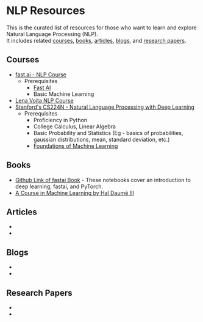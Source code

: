 # NLP Resources

This is the curated list of resources for those who want to learn and explore Natural Language Processing (NLP). <br>
It includes related [courses](#courses), [books](#books), [articles](#articles), [blogs](#blogs), and [research papers](#research-papers).

## Courses
* [fast.ai - NLP Course](https://www.fast.ai/2019/07/08/fastai-nlp/)
  - Prerequisites 
    - [Fast AI](https://github.com/fastai/fastbook)
    - Basic Machine Learning
* [Lena Voita NLP Course](https://lena-voita.github.io/nlp_course.html)
* [Stanford's CS224N - Natural Language Processing with Deep Learning](http://web.stanford.edu/class/cs224n/)
  - Prerequisites
    - Proficiency in Python
    - College Calculus, Linear Algebra
    - Basic Probability and Statistics (Eg - basics of probabilities, gaussian distributions, mean, standard deviation, etc.)
    - [Foundations of Machine Learning](http://ciml.info/)

## Books
* [Github Link of fastai Book](https://github.com/fastai/fastbook) - These notebooks cover an introduction to deep learning, fastai, and PyTorch.
* [A Course in Machine Learning by Hal Daumé III](http://ciml.info/)


## Articles
*
*

## Blogs
*
*

## Research Papers
*
*

